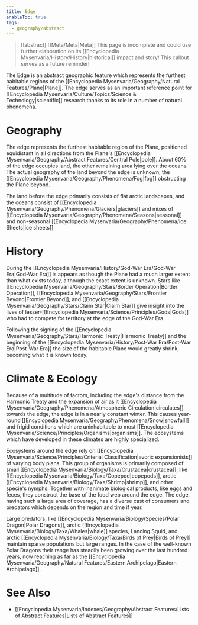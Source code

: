 ```yaml
---
title: Edge
enableToc: true
tags:
  - geography/abstract
---
```


>[!abstract] [[Meta/Meta|Meta]]
>This page is incomplete and could use further elaboration on its [[Encyclopedia Mysenvaria/History/History|historical]] impact and story! This callout serves as a future reminder!

The Edge is an abstract geographic feature which represents the furthest habitable regions of the [[Encyclopedia Mysenvaria/Geography/Natural Features/Plane|Plane]]. The edge serves as an important reference point for [[Encyclopedia Mysenvaria/Culture/Topics/Science & Technology|scientific]] research thanks to its role in a number of natural phenomena.
# Geography
The edge represents the furthest habitable region of the Plane, positioned equidistant in all directions from the Plane's [[Encyclopedia Mysenvaria/Geography/Abstract Features/Central Pole|pole]]. About 60% of the edge occupies land, the other remaining area lying over the oceans. The actual geography of the land beyond the edge is unknown, the [[Encyclopedia Mysenvaria/Geography/Phenomena/Fog|fog]] obstructing the Plane beyond.

The land before the edge primarily consists of flat arctic landscapes, and the oceans consist of [[Encyclopedia Mysenvaria/Geography/Phenomena/Glaciers|glaciers]] and mixes of [[Encyclopedia Mysenvaria/Geography/Phenomena/Seasons|seasonal]] and non-seasonal [[Encyclopedia Mysenvaria/Geography/Phenomena/Ice Sheets|ice sheets]].
# History
During the [[Encyclopedia Mysenvaria/History/God-War Era/God-War Era|God-War Era]] is appears as though the Plane had a much larger extent than what exists today, although the exact extent is unknown. Stars like [[Encyclopedia Mysenvaria/Geography/Stars/Border Operation|Border Operation]], [[Encyclopedia Mysenvaria/Geography/Stars/Frontier Beyond|Frontier Beyond]], and [[Encyclopedia Mysenvaria/Geography/Stars/Claim Star|Claim Star]] give insight into the lives of lesser-[[Encyclopedia Mysenvaria/Science/Principles/Gods|Gods]] who had to compete for territory at the edge of the God-War Era.

Following the signing of the [[Encyclopedia Mysenvaria/Geography/Stars/Harmonic Treaty|Harmonic Treaty]] and the beginning of the [[Encyclopedia Mysenvaria/History/Post-War Era/Post-War Era|Post-War Era]] the size of the habitable Plane would greatly shrink, becoming what it is known today.
# Climate & Ecology
Because of a multitude of factors, including the edge's distance from the Harmonic Treaty and the expansion of air as it [[Encyclopedia Mysenvaria/Geography/Phenomena/Atmospheric Circulation|circulates]] towards the edge, the edge is in a nearly constant winter. This causes year-round [[Encyclopedia Mysenvaria/Geography/Phenomena/Snow|snowfall]] and frigid conditions which are uninhabitable to most [[Encyclopedia Mysenvaria/Science/Principles/Organisms|organisms]]. The ecosystems which have developed in these climates are highly specialized.

Ecosystems around the edge rely on [[Encyclopedia Mysenvaria/Science/Principles/Criterial Classification|avoric expansionists]] of varying body plans. This group of organisms is primarily composed of small [[Encyclopedia Mysenvaria/Biology/Taxa/Crustacea|crustacea]], like [[Encyclopedia Mysenvaria/Biology/Taxa/Copepod|copepods]], arctic [[Encyclopedia Mysenvaria/Biology/Taxa/Shrimp|shrimp]], and other specie's nymphs. Together with inanimate biological products, like eggs and feces, they construct the base of the food web around the edge. The edge, having such a large area of coverage, has a diverse cast of consumers and predators which depends on the region and time if year.

Large predators, like [[Encyclopedia Mysenvaria/Biology/Species/Polar Dragon|Polar Dragons]], arctic [[Encyclopedia Mysenvaria/Biology/Taxa/Whales|whale]] species, Lancing Squid, and arctic [[Encyclopedia Mysenvaria/Biology/Taxa/Birds of Prey|Birds of Prey]] maintain sparse populations but large ranges. In the case of the well-known Polar Dragons their range has steadily been growing over the last hundred years, now reaching as far as the [[Encyclopedia Mysenvaria/Geography/Natural Features/Eastern Archipelago|Eastern Archipelago]].
# See Also
- [[Encyclopedia Mysenvaria/Indexes/Geography/Abstract Features/Lists of Abstract Features|Lists of Abstract Features]]